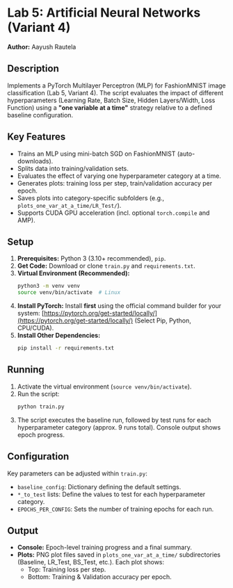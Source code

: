 # Lab 5: Artificial Neural Networks (Variant 4)

**Author:** Aayush Rautela

## Description

Implements a PyTorch Multilayer Perceptron (MLP) for FashionMNIST image classification (Lab 5, Variant 4). The script evaluates the impact of different hyperparameters (Learning Rate, Batch Size, Hidden Layers/Width, Loss Function) using a **"one variable at a time"** strategy relative to a defined baseline configuration.

## Key Features

* Trains an MLP using mini-batch SGD on FashionMNIST (auto-downloads).
* Splits data into training/validation sets.
* Evaluates the effect of varying one hyperparameter category at a time.
* Generates plots: training loss per step, train/validation accuracy per epoch.
* Saves plots into category-specific subfolders (e.g., `plots_one_var_at_a_time/LR_Test/`).
* Supports CUDA GPU acceleration (incl. optional `torch.compile` and AMP).

## Setup

1.  **Prerequisites:** Python 3 (3.10+ recommended), `pip`.
2.  **Get Code:** Download or clone `train.py` and `requirements.txt`.
3.  **Virtual Environment (Recommended):**
    ```bash
    python3 -m venv venv
    source venv/bin/activate  # Linux
    ```
4.  **Install PyTorch:** Install **first** using the official command builder for your system: [https://pytorch.org/get-started/locally/](https://pytorch.org/get-started/locally/) (Select Pip, Python, CPU/CUDA).
5.  **Install Other Dependencies:**
    ```bash
    pip install -r requirements.txt
    ```

## Running

1.  Activate the virtual environment (`source venv/bin/activate`).
2.  Run the script:
    ```bash
    python train.py
    ```
3.  The script executes the baseline run, followed by test runs for each hyperparameter category (approx. 9 runs total). Console output shows epoch progress.

## Configuration

Key parameters can be adjusted within `train.py`:
* `baseline_config`: Dictionary defining the default settings.
* `*_to_test` lists: Define the values to test for each hyperparameter category.
* `EPOCHS_PER_CONFIG`: Sets the number of training epochs for each run.

## Output

* **Console:** Epoch-level training progress and a final summary.
* **Plots:** PNG plot files saved in `plots_one_var_at_a_time/` subdirectories (Baseline, LR_Test, BS_Test, etc.). Each plot shows:
    * Top: Training loss per step.
    * Bottom: Training & Validation accuracy per epoch.